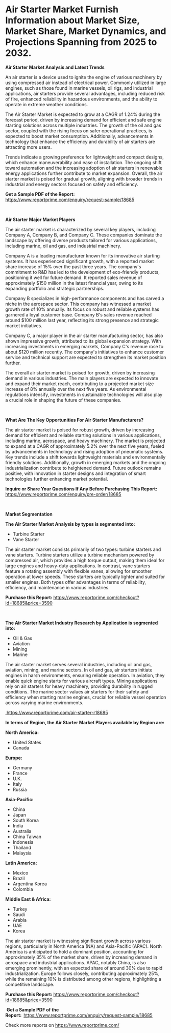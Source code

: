 <p><h1>Air Starter Market Furnish Information about Market Size, Market Share, Market Dynamics, and Projections Spanning from 2025 to 2032.</h1></p><p><strong>Air Starter Market Analysis and Latest Trends</strong></p>
<p><p>An air starter is a device used to ignite the engine of various machinery by using compressed air instead of electrical power. Commonly utilized in large engines, such as those found in marine vessels, oil rigs, and industrial applications, air starters provide several advantages, including reduced risk of fire, enhanced reliability in hazardous environments, and the ability to operate in extreme weather conditions.</p><p>The Air Starter Market is expected to grow at a CAGR of 1.24% during the forecast period, driven by increasing demand for efficient and safe engine starting solutions across multiple industries. The growth of the oil and gas sector, coupled with the rising focus on safer operational practices, is expected to boost market consumption. Additionally, advancements in technology that enhance the efficiency and durability of air starters are attracting more users. </p><p>Trends indicate a growing preference for lightweight and compact designs, which enhance maneuverability and ease of installation. The ongoing shift toward automation and the increasing adoption of air starters in renewable energy applications further contribute to market expansion. Overall, the air starter market is poised for gradual growth, aligning with broader trends in industrial and energy sectors focused on safety and efficiency.</p></p>
<p><strong>Get a Sample PDF of the Report:&nbsp;</strong> <a href="https://www.reportprime.com/enquiry/request-sample/18685?utm_campaign=3189&utm_medium=2&utm_source=Github&utm_content=ia&utm_term=19032025&utm_id=air-starter">https://www.reportprime.com/enquiry/request-sample/18685</a></p>
<p>&nbsp;</p>
<p><strong>Air Starter Major Market Players</strong></p>
<p><p>The air starter market is characterized by several key players, including Company A, Company B, and Company C. These companies dominate the landscape by offering diverse products tailored for various applications, including marine, oil and gas, and industrial machinery.</p><p>Company A is a leading manufacturer known for its innovative air starting systems. It has experienced significant growth, with a reported market share increase of 15% over the past three years. The company's commitment to R&D has led to the development of eco-friendly products, positioning it well for future demand. It reported sales revenue of approximately $150 million in the latest financial year, owing to its expanding portfolio and strategic partnerships.</p><p>Company B specializes in high-performance components and has carved a niche in the aerospace sector. This company has witnessed a market growth rate of 10% annually. Its focus on robust and reliable systems has garnered a loyal customer base. Company B's sales revenue reached around $100 million last year, reflecting its strong presence and strategic market initiatives.</p><p>Company C, a major player in the air starter manufacturing sector, has also shown impressive growth, attributed to its global expansion strategy. With increasing investments in emerging markets, Company C's revenue rose to about $120 million recently. The company's initiatives to enhance customer service and technical support are expected to strengthen its market position further.</p><p>The overall air starter market is poised for growth, driven by increasing demand in various industries. The main players are expected to innovate and expand their market reach, contributing to a projected market size increase of 8% annually over the next five years. As environmental regulations intensify, investments in sustainable technologies will also play a crucial role in shaping the future of these companies.</p></p>
<p>&nbsp;</p>
<p><strong>What Are The Key Opportunities For Air Starter Manufacturers?</strong></p>
<p><p>The air starter market is poised for robust growth, driven by increasing demand for efficient and reliable starting solutions in various applications, including marine, aerospace, and heavy machinery. The market is projected to expand at a CAGR of approximately 5.2% over the next five years, fueled by advancements in technology and rising adoption of pneumatic systems. Key trends include a shift towards lightweight materials and environmentally friendly solutions. Additionally, growth in emerging markets and the ongoing industrialization contribute to heightened demand. Future outlook remains positive, with innovation in starter designs and integration of smart technologies further enhancing market potential.</p></p>
<p><strong>Inquire or Share Your Questions If Any Before Purchasing This Report:</strong> <a href="https://www.reportprime.com/enquiry/pre-order/18685?utm_campaign=3189&utm_medium=2&utm_source=Github&utm_content=ia&utm_term=19032025&utm_id=air-starter">https://www.reportprime.com/enquiry/pre-order/18685</a></p>
<p>&nbsp;</p>
<p><strong>Market Segmentation</strong></p>
<p><strong>The Air Starter Market Analysis by types is segmented into:</strong></p>
<p><ul><li>Turbine Starter</li><li>Vane Starter</li></ul></p>
<p><p>The air starter market consists primarily of two types: turbine starters and vane starters. Turbine starters utilize a turbine mechanism powered by compressed air, which provides a high torque output, making them ideal for large engines and heavy-duty applications. In contrast, vane starters feature a rotating assembly with flexible vanes, allowing for smoother operation at lower speeds. These starters are typically lighter and suited for smaller engines. Both types offer advantages in terms of reliability, efficiency, and maintenance in various industries.</p></p>
<p><strong>Purchase this Report:&nbsp;</strong><a href="https://www.reportprime.com/checkout?id=18685&price=3590&utm_campaign=3189&utm_medium=2&utm_source=Github&utm_content=ia&utm_term=19032025&utm_id=air-starter">https://www.reportprime.com/checkout?id=18685&price=3590</a></p>
<p>&nbsp;</p>
<p><strong>The Air Starter Market Industry Research by Application is segmented into:</strong></p>
<p><ul><li>Oil & Gas</li><li>Aviation</li><li>Mining</li><li>Marine</li></ul></p>
<p><p>The air starter market serves several industries, including oil and gas, aviation, mining, and marine sectors. In oil and gas, air starters initiate engines in harsh environments, ensuring reliable operation. In aviation, they enable quick engine starts for various aircraft types. Mining applications rely on air starters for heavy machinery, providing durability in rugged conditions. The marine sector values air starters for their safety and efficiency when starting marine engines, crucial for reliable vessel operation across varying marine environments.</p></p>
<p><a href="https://www.reportprime.com/air-starter-r18685?utm_campaign=3189&utm_medium=2&utm_source=Github&utm_content=ia&utm_term=19032025&utm_id=air-starter">&nbsp;https://www.reportprime.com/air-starter-r18685</a></p>
<p><strong>In terms of Region, the Air Starter Market Players available by Region are:</strong></p>
<p>
    <p> <strong> North America: </strong>
        <ul>
            <li>United States</li>
            <li>Canada</li>
        </ul>
        </p> 
    <p> <strong> Europe: </strong>
        <ul>
            <li>Germany</li>
            <li>France</li>
            <li>U.K.</li>
            <li>Italy</li>
            <li>Russia</li>
        </ul>
        </p> 
    <p> <strong> Asia-Pacific: </strong>
        <ul>
            <li>China</li>
            <li>Japan</li>
            <li>South Korea</li>
            <li>India</li>
            <li>Australia</li>
            <li>China Taiwan</li>
            <li>Indonesia</li>
            <li>Thailand</li>
            <li>Malaysia</li>
        </ul>
        </p> 
    <p> <strong> Latin America: </strong>
        <ul>
            <li>Mexico</li>
            <li>Brazil</li>
            <li>Argentina Korea</li>
            <li>Colombia</li>
        </ul>
        </p> 
    <p> <strong> Middle East & Africa: </strong>
        <ul>
            <li>Turkey</li>
            <li>Saudi</li>
            <li>Arabia</li>
            <li>UAE</li>
            <li>Korea</li>
        </ul>
    </p>
    </p>
<p><p>The air starter market is witnessing significant growth across various regions, particularly in North America (NA) and Asia-Pacific (APAC). North America is anticipated to hold a dominant position, accounting for approximately 35% of the market share, driven by increasing demand in aerospace and industrial applications. APAC, notably China, is also emerging prominently, with an expected share of around 30% due to rapid industrialization. Europe follows closely, contributing approximately 25%, while the remaining 10% is distributed among other regions, highlighting a competitive landscape.</p></p>
<p><strong>Purchase this Report: </strong><a href="https://www.reportprime.com/checkout?id=18685&price=3590&utm_campaign=3189&utm_medium=2&utm_source=Github&utm_content=ia&utm_term=19032025&utm_id=air-starter">https://www.reportprime.com/checkout?id=18685&price=3590</a></p>
<p>&nbsp;<strong>Get a Sample PDF of the Report:&nbsp;&nbsp;</strong><a href="https://www.reportprime.com/enquiry/request-sample/18685?utm_campaign=3189&utm_medium=2&utm_source=Github&utm_content=ia&utm_term=19032025&utm_id=air-starter">https://www.reportprime.com/enquiry/request-sample/18685</a></p>
<p><strong></strong></p>
<p>Check more reports on <a href="https://www.reportprime.com/?utm_campaign=3189&utm_medium=2&utm_source=Github&utm_content=ia&utm_term=19032025&utm_id=air-starter">https://www.reportprime.com/</a></p>